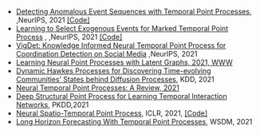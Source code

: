* [Detecting Anomalous Event Sequences with Temporal Point Processes](https://papers.nips.cc/paper/2021/file/6faa8040da20ef399b63a72d0e4ab575-Paper.pdf), ,NeurIPS, 2021 [\[Code\]](https://github.com/shchur/tpp-anomaly-detection)
* [Learning to Select Exogenous Events for Marked Temporal Point Process](https://papers.nips.cc/paper/2021/file/032abcd424b4312e7087f434ef1c0094-Paper.pdf) , ,NeurIPS, 2021 [\[Code\]](https://github.com/noilreed/TPP-Select)
* [VigDet: Knowledge Informed Neural Temporal Point Process for Coordination Detection on Social Media](https://papers.nips.cc/paper/2021/file/1a344877f11195aaf947ccfe48ee9c89-Paper.pdf) ,NeurIPS, 2021
* [Learning Neural Point Processes with Latent Graphs, 2021, WWW](https://dl.acm.org/doi/pdf/10.1145/3442381.3450135)
* [Dynamic Hawkes Processes for Discovering Time-evolving Communities’ States behind Diffusion Processes](https://arxiv.org/pdf/2105.11152.pdf), KDD, 2021
* [Neural Temporal Point Processes: A Review, 2021](https://arxiv.org/pdf/2104.03528.pdf)
* [Deep Structural Point Process for Learning Temporal Interaction Networks](https://arxiv.org/pdf/2107.03573.pdf), PKDD,2021
* [Neural Spatio-Temporal Point Process](https://arxiv.org/pdf/2011.04583.pdf), ICLR, 2021, [\[Code\]](https://github.com/facebookresearch/neural_stpp)
* [Long Horizon Forecasting With Temporal Point Processes](https://arxiv.org/pdf/2101.02815v2.pdf), WSDM, 2021
